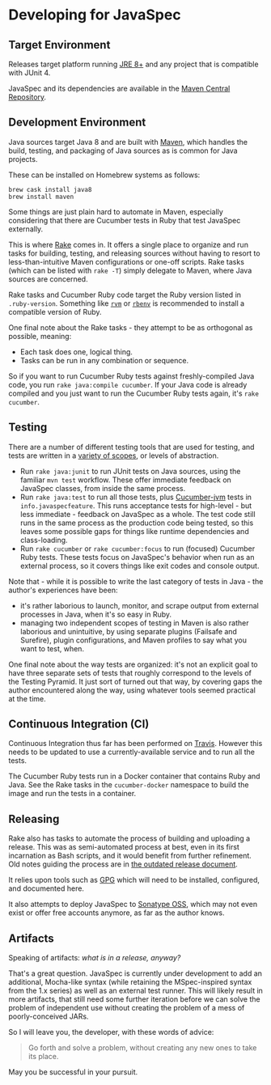 # Developing for JavaSpec

## Target Environment

Releases target platform running [JRE 8+][jre-download] and any project that is compatible with JUnit 4.

JavaSpec and its dependencies are available in the [Maven Central Repository][maven-central].

[jre-download]: https://www.oracle.com/technetwork/java/javase/downloads/jre8-downloads-2133155.html
[maven-central]: https://search.maven.org/


## Development Environment

Java sources target Java 8 and are built with [Maven][maven], which handles the build, testing, and packaging of Java
sources as is common for Java projects.

These can be installed on Homebrew systems as follows:

    brew cask install java8
    brew install maven

Some things are just plain hard to automate in Maven, especially considering that there are Cucumber tests in Ruby that
test JavaSpec externally.

This is where [Rake][rake] comes in.  It offers a single place to organize and run tasks for building, testing, and
releasing sources without having to resort to less-than-intuitive Maven configurations or one-off scripts.
Rake tasks (which can be listed with `rake -T`) simply delegate to Maven, where Java sources are concerned.

Rake tasks and Cucumber Ruby code target the Ruby version listed in `.ruby-version`.  Something like [`rvm`][rvm] or
[`rbenv`][rbenv] is recommended to install a compatible version of Ruby.

One final note about the Rake tasks - they attempt to be as orthogonal as possible, meaning: 

- Each task does one, logical thing.
- Tasks can be run in any combination or sequence.

So if you want to run Cucumber Ruby tests against freshly-compiled Java code, you run `rake java:compile cucumber`.
If your Java code is already compiled and you just want to run the Cucumber Ruby tests again, it's `rake cucumber`.

[maven]: https://maven.apache.org/
[rake]: https://github.com/ruby/rake
[rbenv]: https://github.com/rbenv/rbenv
[rvm]: https://rvm.io/


## Testing

There are a number of different testing tools that are used for testing, and tests are written in a
[variety of scopes][fowler-test-pyramid], or levels of abstraction.

- Run `rake java:junit` to run JUnit tests on Java sources, using the familiar `mvn test` workflow.
  These offer immediate feedback on JavaSpec classes, from inside the same process.
- Run `rake java:test` to run all those tests, plus [Cucumber-jvm][cucumber-jvm] tests in `info.javaspecfeature`.
  This runs acceptance tests for high-level - but less immediate - feedback on JavaSpec as a whole.
  The test code still runs in the same process as the production code being tested, so this leaves some possible gaps
  for things like runtime dependencies and class-loading.
- Run `rake cucumber` or `rake cucumber:focus` to run (focused) Cucumber Ruby tests.
  These tests focus on JavaSpec's behavior when run as an external process, so it covers things like exit codes and
  console output. 

Note that - while it is possible to write the last category of tests in Java - the author's experiences have been:
 
- it's rather laborious to launch, monitor, and scrape output from external processes in Java, when it's so easy in Ruby.
- managing two independent scopes of testing in Maven is also rather laborious and unintuitive, by using separate
  plugins (Failsafe and Surefire), plugin configurations, and Maven profiles to say what you want to test, when.

One final note about the way tests are organized: it's not an explicit goal to have three separate sets of tests
that roughly correspond to the levels of the Testing Pyramid.  It just sort of turned out that way, by covering gaps
the author encountered along the way, using whatever tools seemed practical at the time.

[cucumber-jvm]: https://docs.cucumber.io/installation/java/
[fowler-test-pyramid]: https://martinfowler.com/bliki/TestPyramid.html


## Continuous Integration (CI)

Continuous Integration thus far has been performed on [Travis][travis-javaspec].
However this needs to be updated to use a currently-available service and to run all the tests.

The Cucumber Ruby tests run in a Docker container that contains Ruby and Java.  See the Rake tasks in the
`cucumber-docker` namespace to build the image and run the tests in a container.


[travis-javaspec]: https://travis-ci.org/kkrull/javaspec


## Releasing

Rake also has tasks to automate the process of building and uploading a release.  This was as semi-automated process at
best, even in its first incarnation as Bash scripts, and it would benefit from further refinement.  Old notes guiding
the process are in [the outdated release document](release.md).

It relies upon tools such as [GPG][gpg] which will need to be installed, configured, and documented here.

It also attempts to deploy JavaSpec to [Sonatype OSS][sonatype], which may not even exist or offer free accounts
anymore, as far as the author knows.


[gpg]: https://gpgtools.org/
[sonatype]: https://www.sonatype.com/


## Artifacts

Speaking of artifacts: _what is in a release, anyway?_

That's a great question.  JavaSpec is currently under development to add an additional, Mocha-like syntax
(while retaining the MSpec-inspired syntax from the 1.x series) as well as an external test runner.
This will likely result in more artifacts, that still need some further iteration before we can solve the problem of
independent use without creating the problem of a mess of poorly-conceived JARs.

So I will leave you, the developer, with these words of advice:

> Go forth and solve a problem, without creating any new ones to take its place.

May you be successful in your pursuit.
